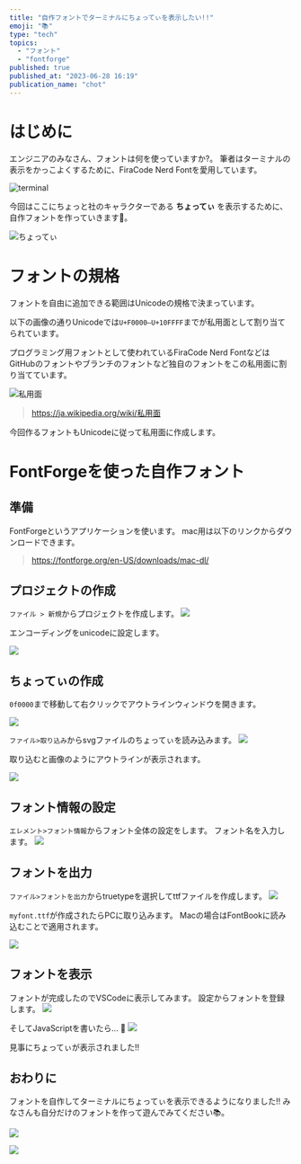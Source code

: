 ```yaml
---
title: "自作フォントでターミナルにちょってぃを表示したい!!"
emoji: "📚"
type: "tech"
topics:
  - "フォント"
  - "fontforge"
published: true
published_at: "2023-06-28 16:19"
publication_name: "chot"
---
```


# はじめに

エンジニアのみなさん、フォントは何を使っていますか?。
筆者はターミナルの表示をかっこよくするために、FiraCode Nerd Fontを愛用しています。

![terminal](https://storage.googleapis.com/zenn-user-upload/e1e7f5573c3a-20230628.png)

今回はここにちょっと社のキャラクターである **ちょってぃ** を表示するために、自作フォントを作っていきます🚀。

![ちょってぃ](https://storage.googleapis.com/zenn-user-upload/1fe631d9422f-20230628.png)

# フォントの規格

フォントを自由に追加できる範囲はUnicodeの規格で決まっています。

以下の画像の通りUnicodeでは`U+F0000–U+10FFFF`までが私用面として割り当てられています。

プログラミング用フォントとして使われているFiraCode Nerd FontなどはGitHubのフォントやブランチのフォントなど独自のフォントをこの私用面に割り当てています。

![私用面](https://i.gyazo.com/0420562c260c09371ed79d2f307734c8.png)

> https://ja.wikipedia.org/wiki/私用面

今回作るフォントもUnicodeに従って私用面に作成します。

# FontForgeを使った自作フォント

## 準備

FontForgeというアプリケーションを使います。
mac用は以下のリンクからダウンロードできます。

> https://fontforge.org/en-US/downloads/mac-dl/

## プロジェクトの作成

`ファイル > 新規`からプロジェクトを作成します。
![](https://i.gyazo.com/763f802db3b10dc62b0cb873b8f85122.png)

エンコーディングをunicodeに設定します。

![](https://i.gyazo.com/6e2b34b819c32b2fed7e36c641a36371.png)

## ちょってぃの作成

`0f0000`まで移動して右クリックでアウトラインウィンドウを開きます。

![](https://storage.googleapis.com/zenn-user-upload/d07701a3094e-20230628.png)

`ファイル>取り込み`からsvgファイルのちょってぃを読み込みます。
![](https://storage.googleapis.com/zenn-user-upload/1d2d9e905552-20230628.png)

取り込むと画像のようにアウトラインが表示されます。

![](https://storage.googleapis.com/zenn-user-upload/1c8360b34cd8-20230628.png)

## フォント情報の設定

`エレメント>フォント情報`からフォント全体の設定をします。
フォント名を入力します。
![](https://storage.googleapis.com/zenn-user-upload/857f5b8e33de-20230628.png)

## フォントを出力

`ファイル>フォントを出力`からtruetypeを選択してttfファイルを作成します。
![](https://storage.googleapis.com/zenn-user-upload/988e2f8f79ad-20230628.png)

`myfont.ttf`が作成されたらPCに取り込みます。
Macの場合はFontBookに読み込むことで適用されます。

![](https://storage.googleapis.com/zenn-user-upload/09208d4281b1-20230628.png)

## フォントを表示

フォントが完成したのでVSCodeに表示してみます。
設定からフォントを登録します。
![](https://storage.googleapis.com/zenn-user-upload/3ecb1141b1dd-20230628.png)

そしてJavaScriptを書いたら... 🤩
![](https://storage.googleapis.com/zenn-user-upload/d52575a84c0e-20230628.png)

見事にちょってぃが表示されました!!

## おわりに

フォントを自作してターミナルにちょってぃを表示できるようになりました!!
みなさんも自分だけのフォントを作って遊んでみてください📚。

![](https://storage.googleapis.com/zenn-user-upload/c1773429e92e-20230628.png)

![](https://storage.googleapis.com/zenn-user-upload/9bfed5a7dcb9-20230628.png)
